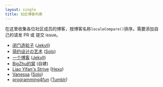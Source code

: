 ```yaml
---
layout: single
title: 社区博客列表
---
```


在这里收集各位社区成员的博客，按博客名称`localeCompare()`排序。需要添加自己的请发 PR 或 提交 issue。

* [闭门造轮子](http://yanjunyi.com/blog/) ([Jekyll][])
* [简约设计の艺术](http://88250.b3log.org/) ([Solo][])
* [一个博客](http://blog.zhangrgk.ninja/) ([Jekyll][])
* [BigZhu的窝](http://bigzhu.org/) (自建)
* [Liao Yifan's Strive](http://saintdan.github.io/) ([Hexo][])
* [Vanessa](http://vanessa.b3log.org/) ([Solo][])
* [programming4fun](http://blog.programming4fun.com/) ([Tumblr][])

[Jekyll]: http://jekyllrb.com/
[Ghost]: https://ghost.org/
[Hexo]: http://hexo.io/
[Solo]: https://github.com/b3log/b3log-solo
[Tumblr]: https://www.tumblr.com
